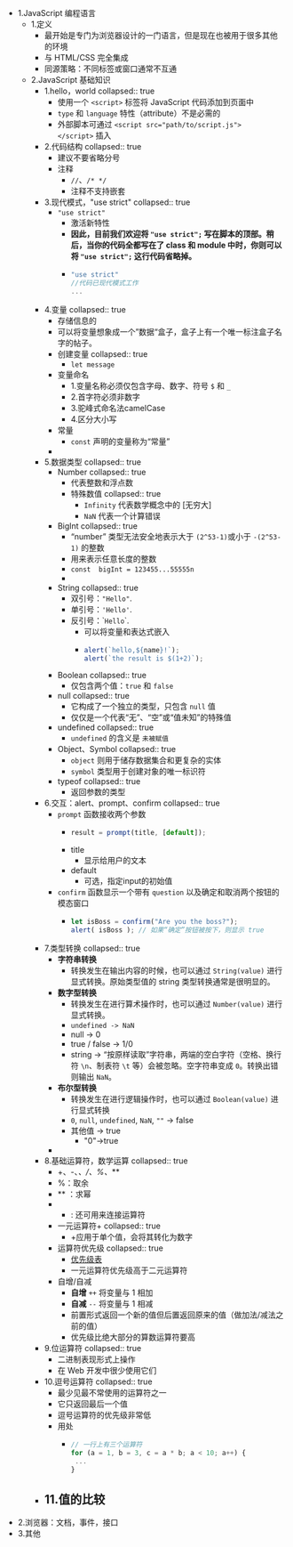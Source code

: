 - 1.JavaScript 编程语言
	- 1.定义
		- 最开始是专门为浏览器设计的一门语言，但是现在也被用于很多其他的环境
		- 与 HTML/CSS 完全集成
		- 同源策略：不同标签或窗口通常不互通
	- 2.JavaScript 基础知识
		- 1.hello，world
		  collapsed:: true
			- 使用一个 `<script>` 标签将 JavaScript 代码添加到页面中
			- `type` 和 `language` 特性（attribute）不是必需的
			- 外部脚本可通过 `<script src="path/to/script.js"></script>` 插入
		- 2.代码结构
		  collapsed:: true
			- 建议不要省略分号
			- 注释
				- `//`、`/* */`
				- 注释不支持嵌套
		- 3.现代模式，"use strict"
		  collapsed:: true
			- `"use strict"`
				- 激活新特性
				- **因此，目前我们欢迎将 `"use strict";` 写在脚本的顶部。稍后，当你的代码全都写在了 class 和 module 中时，你则可以将 `"use strict";` 这行代码省略掉。**
				- ```js
				  "use strict"
				  //代码已现代模式工作
				  ...
				  ```
		- 4.变量
		  collapsed:: true
			- 存储信息的
			- 可以将变量想象成一个”数据“盒子，盒子上有一个唯一标注盒子名字的帖子。
			- 创建变量
			  collapsed:: true
				- `let message`
			- 变量命名
				- 1.变量名称必须仅包含字母、数字、符号 `$` 和 `_`
				- 2.首字符必须非数字
				- 3.驼峰式命名法camelCase
				- 4.区分大小写
			- 常量
				- `const` 声明的变量称为“常量”
			-
		- 5.数据类型
		  collapsed:: true
			- Number
			  collapsed:: true
				- 代表整数和浮点数
				- 特殊数值
				  collapsed:: true
					- `Infinity` 代表数学概念中的 [无穷大]
					- `NaN` 代表一个计算错误
			- BigInt
			  collapsed:: true
				- “number” 类型无法安全地表示大于 `(2^53-1)`或小于 `-(2^53-1)` 的整数
				- 用来表示任意长度的整数
				- `const  bigInt = 123455...55555n `
				-
			- String
			  collapsed:: true
				- 双引号：`"Hello"`.
				- 单引号：`'Hello'`.
				- 反引号：\``Hello`\`.
					- 可以将变量和表达式嵌入
					- ```js
					  alert(`hello,${name}!`);
					  alert(`the result is $(1+2)`);
					  ```
			- Boolean
			  collapsed:: true
				- 仅包含两个值：`true` 和 `false`
			- null
			  collapsed:: true
				- 它构成了一个独立的类型，只包含 `null` 值
				- 仅仅是一个代表“无”、“空”或“值未知”的特殊值
			- undefined
			  collapsed:: true
				- `undefined` 的含义是 `未被赋值`
			- Object、Symbol
			  collapsed:: true
				- `object` 则用于储存数据集合和更复杂的实体
				- `symbol` 类型用于创建对象的唯一标识符
			- typeof
			  collapsed:: true
				- 返回参数的类型
		- 6.交互：alert、prompt、confirm
		  collapsed:: true
			- `prompt` 函数接收两个参数
				- ```js
				  result = prompt(title, [default]);
				  ```
				- title
					- 显示给用户的文本
				- default
					- 可选，指定input的初始值
			- `confirm` 函数显示一个带有 `question` 以及确定和取消两个按钮的模态窗口
				- ```js
				  let isBoss = confirm("Are you the boss?");
				  alert( isBoss ); // 如果“确定”按钮被按下，则显示 true
				  ```
		- 7.类型转换
		  collapsed:: true
			- **字符串转换**
				- 转换发生在输出内容的时候，也可以通过 `String(value)` 进行显式转换。原始类型值的 string 类型转换通常是很明显的。
			- **数字型转换**
				- 转换发生在进行算术操作时，也可以通过 `Number(value)` 进行显式转换。
				- `undefined -> NaN`
				- null -> 0
				- true / false  -> 1/0
				- string -> “按原样读取”字符串，两端的空白字符（空格、换行符 `\n`、制表符 `\t` 等）会被忽略。空字符串变成 `0`。转换出错则输出 `NaN`。
			- **布尔型转换**
				- 转换发生在进行逻辑操作时，也可以通过 `Boolean(value)` 进行显式转换
				- `0`, `null`, `undefined`, `NaN`, `""`  ->  false
				- 其他值 -> true
					- "0"->true
			-
		- 8.基础运算符，数学运算
		  collapsed:: true
			- +、-、*、/、%、***
			- %：取余
			- ** ：求幂
			- + : 还可用来连接运算符
			- 一元运算符+
			  collapsed:: true
				- +应用于单个值，会将其转化为数字
			- 运算符优先级
			  collapsed:: true
				- [优先级表](https://developer.mozilla.org/en-US/docs/Web/JavaScript/Reference/Operators/Operator_Precedence)
				- 一元运算符优先级高于二元运算符
			- 自增/自减
				- **自增** `++` 将变量与 1 相加
				- **自减** `--` 将变量与 1 相减
				- 前置形式返回一个新的值但后置返回原来的值（做加法/减法之前的值）
				- 优先级比绝大部分的算数运算符要高
		- 9.位运算符
		  collapsed:: true
			- 二进制表现形式上操作
			- 在 Web 开发中很少使用它们
		- 10.逗号运算符
		  collapsed:: true
			- 最少见最不常使用的运算符之一
			- 它只返回最后一个值
			- 逗号运算符的优先级非常低
			- 用处
				- ```js
				  // 一行上有三个运算符
				  for (a = 1, b = 3, c = a * b; a < 10; a++) {
				   ...
				  }
				  ```
		- 11.值的比较
			-
- 2.浏览器：文档，事件，接口
- 3.其他
